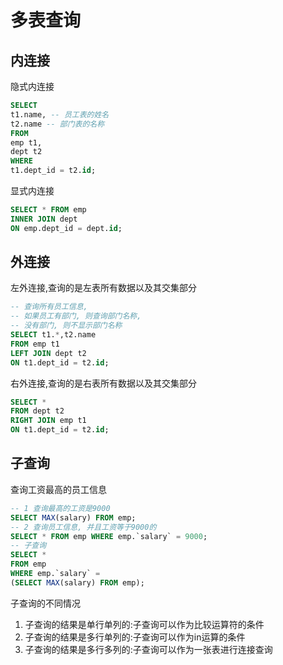 # 多表查询

## 内连接
隐式内连接
```sql
SELECT 
t1.name, -- 员工表的姓名
t2.name -- 部门表的名称
FROM
emp t1,
dept t2
WHERE 
t1.dept_id = t2.id;
```
显式内连接
```sql
SELECT * FROM emp 
INNER JOIN dept 
ON emp.dept_id = dept.id;
```

## 外连接
左外连接,查询的是左表所有数据以及其交集部分
```sql
-- 查询所有员工信息, 
-- 如果员工有部门, 则查询部门名称, 
-- 没有部门, 则不显示部门名称
SELECT t1.*,t2.name 
FROM emp t1 
LEFT JOIN dept t2 
ON t1.dept_id = t2.id;
```
右外连接,查询的是右表所有数据以及其交集部分
```sql
SELECT * 
FROM dept t2 
RIGHT JOIN emp t1 
ON t1.dept_id = t2.id;
```

## 子查询
查询工资最高的员工信息
```sql
-- 1 查询最高的工资是9000
SELECT MAX(salary) FROM emp;
-- 2 查询员工信息, 并且工资等于9000的
SELECT * FROM emp WHERE emp.`salary` = 9000;
-- 子查询
SELECT * 
FROM emp 
WHERE emp.`salary` = 
(SELECT MAX(salary) FROM emp);
```

子查询的不同情况
1. 子查询的结果是单行单列的:子查询可以作为比较运算符的条件
2. 子查询的结果是多行单列的:子查询可以作为in运算的条件
3. 子查询的结果是多行多列的:子查询可以作为一张表进行连接查询
